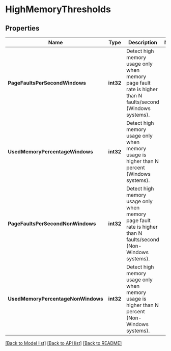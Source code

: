 # HighMemoryThresholds

## Properties
Name | Type | Description | Notes
------------ | ------------- | ------------- | -------------
**PageFaultsPerSecondWindows** | **int32** | Detect high memory usage only when memory page fault rate is higher than N faults/second (Windows systems). | 
**UsedMemoryPercentageWindows** | **int32** | Detect high memory usage only when memory usage is higher than N percent (Windows systems). | 
**PageFaultsPerSecondNonWindows** | **int32** | Detect high memory usage only when memory page fault rate is higher than N faults/second (Non-Windows systems). | 
**UsedMemoryPercentageNonWindows** | **int32** | Detect high memory usage only when memory usage is higher than N percent (Non-Windows systems). | 

[[Back to Model list]](../README.md#documentation-for-models) [[Back to API list]](../README.md#documentation-for-api-endpoints) [[Back to README]](../README.md)


